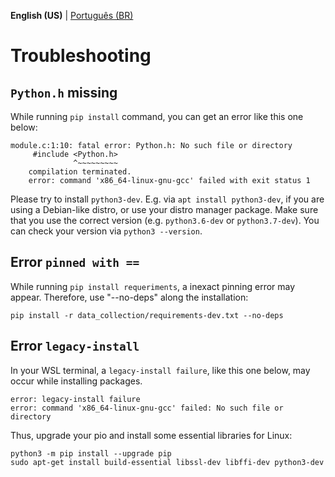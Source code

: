 **English (US)** | [Português (BR)](/docs/TROUBLESHOOTING.md)

# Troubleshooting

## `Python.h` missing

While running `pip install` command, you can get an error like this one below:

```
module.c:1:10: fatal error: Python.h: No such file or directory
     #include <Python.h>
              ^~~~~~~~~~
    compilation terminated.
    error: command 'x86_64-linux-gnu-gcc' failed with exit status 1
```

Please try to install `python3-dev`. E.g. via `apt install python3-dev`, if you are using a Debian-like distro, or use your distro manager package. Make sure that you use the correct version (e.g. `python3.6-dev` or `python3.7-dev`). You can check your version via `python3 --version`.

## Error `pinned with ==`

While running `pip install requeriments`, a inexact pinning error may appear. Therefore, use "--no-deps" along the installation:

~~~Linux
pip install -r data_collection/requirements-dev.txt --no-deps
~~~

##  Error `legacy-install`

In your WSL terminal, a `legacy-install failure`, like this one below, may occur while installing packages. 

```
error: legacy-install failure
error: command 'x86_64-linux-gnu-gcc' failed: No such file or directory
```

Thus, upgrade your pio and install some essential libraries for Linux:

~~~Linux
python3 -m pip install --upgrade pip
sudo apt-get install build-essential libssl-dev libffi-dev python3-dev
~~~
